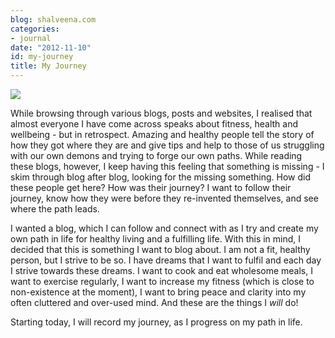 ```yaml
---
blog: shalveena.com
categories:
- journal
date: "2012-11-10"
id: my-journey
title: My Journey
---
```


  

[![](https://shalveena.files.wordpress.com/2012/11/f1a0e-dscf1494.jpg?w=300)](https://shalveena.files.wordpress.com/2012/11/f1a0e-dscf1494.jpg)

  

While browsing through various blogs, posts and websites, I realised that almost everyone I have come across speaks about fitness, health and wellbeing - but in retrospect. Amazing and healthy people tell the story of how they got where they are and give tips and help to those of us struggling with our own demons and trying to forge our own paths. While reading these blogs, however, I keep having this feeling that something is missing - I skim through blog after blog, looking for the missing something. How did these people get here? How was their journey? I want to follow their journey, know how they were before they re-invented themselves, and see where the path leads.  

  

I wanted a blog, which I can follow and connect with as I try and create my own path in life for healthy living and a fulfilling life. With this in mind, I decided that this is something I want to blog about. I am not a fit, healthy person, but I strive to be so. I have dreams that I want to fulfil and each day I strive towards these dreams. I want to cook and eat wholesome meals, I want to exercise regularly, I want to increase my fitness (which is close to non-existence at the moment), I want to bring peace and clarity into my often cluttered and over-used mind. And these are the things I _will_ do!

  

Starting today, I will record my journey, as I progress on my path in life.
